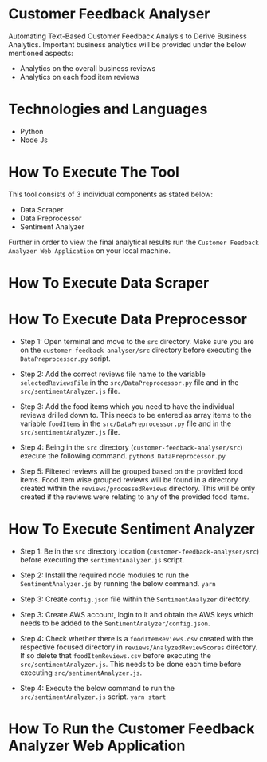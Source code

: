 # Customer Feedback Analyser
Automating Text-Based Customer Feedback Analysis to Derive Business Analytics.
Important business analytics will be provided under the below mentioned aspects:
- Analytics on the overall business reviews
- Analytics on each food item reviews

# Technologies and Languages
- Python
- Node Js

# How To Execute The Tool
This tool consists of 3 individual components as stated below:
- Data Scraper
- Data Preprocessor
- Sentiment Analyzer

Further in order to view the final analytical results run the `Customer Feedback Analyzer Web Application` on your local machine.

# How To Execute Data Scraper

# How To Execute Data Preprocessor
- Step 1: Open terminal and move to the `src` directory. 
Make sure you are on the `customer-feedback-analyser/src` directory before executing the `DataPreprocessor.py` script.

- Step 2: Add the correct reviews file name to the variable `selectedReviewsFile` in the 
`src/DataPreprocessor.py` file and in the `src/sentimentAnalyzer.js` file.

- Step 3: Add the food items which you need to have the individual reviews drilled down to. 
This needs to be entered as array items to the variable `foodItems` in the `src/DataPreprocessor.py` file and in the `src/sentimentAnalyzer.js` file.

- Step 4: Being in the `src` directory (`customer-feedback-analyser/src`) execute the following command.
``
    python3 DataPreprocessor.py
``

- Step 5: Filtered reviews will be grouped based on the provided food items.
Food item wise grouped reviews will be found in a directory created within the `reviews/processedReviews` directory.
This will be only created if the reviews were relating to any of the provided food items.

# How To Execute Sentiment Analyzer
- Step 1: Be in the `src` directory location (`customer-feedback-analyser/src`) before executing the `sentimentAnalyzer.js` script. 

- Step 2: Install the required node modules to run the `SentimentAnalyzer.js` by running the below command.
`yarn`

- Step 3: Create `config.json` file within the `SentimentAnalyzer` directory.

- Step 3: Create AWS account, login to it and obtain the AWS keys which needs to be added to the `SentimentAnalyzer/config.json`.

- Step 4: Check whether there is a `foodItemReviews.csv` created with the respective focused directory in `reviews/AnalyzedReviewScores` directory.
If so delete that `foodItemReviews.csv` before executing the `src/sentimentAnalyzer.js`.
This needs to be done each time before executing `src/sentimentAnalyzer.js`.

- Step 4: Execute the below command to run the `src/sentimentAnalyzer.js` script.
`yarn start`

# How To Run the Customer Feedback Analyzer Web Application
